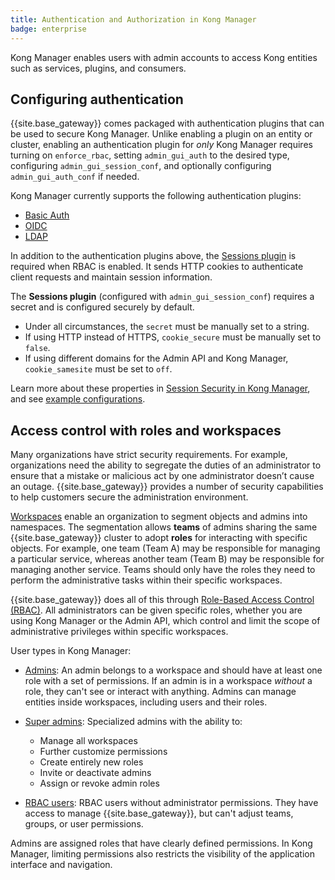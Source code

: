 ```yaml
---
title: Authentication and Authorization in Kong Manager
badge: enterprise
---
```


Kong Manager enables users with admin accounts to access Kong entities such
as services, plugins, and consumers.


## Configuring authentication

{{site.base_gateway}} comes packaged with authentication plugins that can be used
to secure Kong Manager. Unlike enabling a plugin on an entity or cluster,
enabling an authentication plugin for *only* Kong Manager requires turning
on `enforce_rbac`, setting `admin_gui_auth` to the desired type,
configuring `admin_gui_session_conf`, and optionally configuring `admin_gui_auth_conf`
if needed.

Kong Manager currently supports the following authentication plugins:

* [Basic Auth](/gateway/{{page.kong_version}}/kong-manager/auth/basic/)
* [OIDC](/gateway/{{page.kong_version}}/kong-manager/auth/oidc/oidc-mapping/)
* [LDAP](/gateway/{{page.kong_version}}/kong-manager/auth/ldap/)

In addition to the authentication plugins above, the
[Sessions plugin](/gateway/{{page.kong_version}}/kong-manager/auth/sessions/)
is required when RBAC is enabled. It sends HTTP cookies to authenticate
client requests and maintain session information.

The **Sessions plugin** (configured with `admin_gui_session_conf`) requires a secret and is configured securely by default.
* Under all circumstances, the `secret` must be manually set to a string.
* If using HTTP instead of HTTPS, `cookie_secure` must be manually set to `false`.
* If using different domains for the Admin API and Kong Manager,
`cookie_samesite` must be set to `off`.

Learn more about these properties in
[Session Security in Kong Manager](/gateway/{{page.kong_version}}/kong-manager/auth/sessions/#session-security),
and see [example configurations](/gateway/{{page.kong_version}}/kong-manager/auth/sessions/#example-configurations).

## Access control with roles and workspaces

Many organizations have strict security requirements. For example, organizations need the ability to segregate the duties of an administrator to ensure that a mistake or malicious act by one administrator doesn’t cause an outage. {{site.base_gateway}} provides a number of security capabilities to help customers secure the administration environment.

[Workspaces](/gateway/{{page.kong_version}}/kong-manager/workspaces/) enable an organization to segment objects and admins into namespaces. The segmentation allows **teams** of admins sharing the same {{site.base_gateway}} cluster to adopt **roles** for interacting with specific objects. For example, one team (Team A) may be responsible for managing a particular service, whereas another team (Team B) may be responsible for managing another service. Teams should only have the roles they need to perform the administrative tasks within their specific workspaces.

{{site.base_gateway}} does all of this through [Role-Based Access Control (RBAC)](/gateway/{{page.kong_version}}/kong-manager/auth/rbac/). All administrators can be given specific roles, whether you are using Kong Manager or the Admin API, which control and limit the scope of administrative privileges within specific workspaces.

User types in Kong Manager:
* [Admins](/gateway/{{page.kong_version}}/kong-manager/auth/rbac/add-admin): An admin belongs to a workspace and should have at least one role with a set of permissions.
If an admin is in a workspace *without* a role, they can't see or interact with anything.
Admins can manage entities inside workspaces, including users and their roles.

* [Super admins](/gateway/{{page.kong_version}}/kong-manager/auth/super-admin): Specialized admins with the ability to:
  * Manage all workspaces
  * Further customize permissions
  * Create entirely new roles
  * Invite or deactivate admins
  * Assign or revoke admin roles

* [RBAC users](/gateway/{{page.kong_version}}/kong-manager/auth/rbac/add-user):
RBAC users without administrator permissions.
They have access to manage {{site.base_gateway}}, but can't adjust teams, groups, or
user permissions.

Admins are assigned roles that have clearly defined permissions.
In Kong Manager, limiting permissions also restricts the visibility of the
application interface and navigation.
